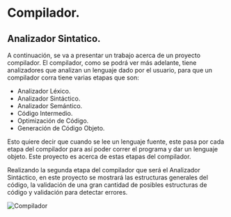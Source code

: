 # Compilador.
## Analizador Sintatico.

A continuación, se va a presentar un trabajo acerca de un proyecto compilador. El compilador, como se podrá ver más adelante, tiene analizadores que analizan un lenguaje dado por el usuario, para que un compilador corra tiene varias etapas que son:
 
-	Analizador Léxico.
-	Analizador Sintáctico.
-	Analizador Semántico.
-	Código Intermedio.
-	Optimización de Código.
-	Generación de Código Objeto.

Esto quiere decir que cuando se lee un lenguaje fuente, este pasa por cada etapa del compilador para así poder correr el programa y dar un lenguaje objeto. Este proyecto es acerca de estas etapas del compilador. 

Realizando la segunda etapa del compilador que será el Analizador Sintáctico, en este proyecto se mostrará las estructuras generales del código, la validación de una gran cantidad de posibles estructuras de código y validación para detectar errores.

![Compilador](https://github.com/AlfredoCU/Compilador/blob/feature/semantico/Img/Interfaz.png)
